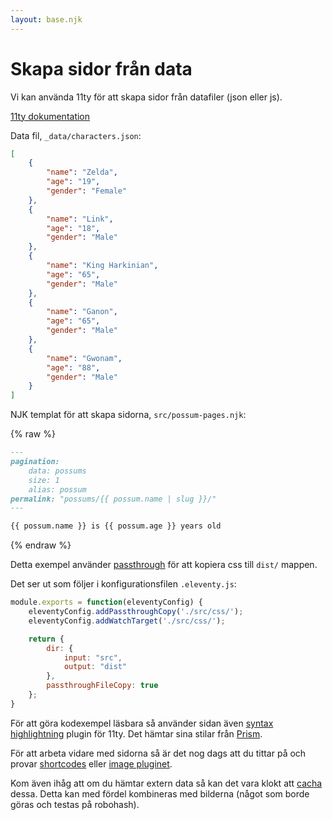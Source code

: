 ```yaml
---
layout: base.njk
---
```


# Skapa sidor från data

Vi kan använda 11ty för att skapa sidor från datafiler (json eller js).

[11ty dokumentation](https://www.11ty.dev/docs/pages-from-data/)

Data fil, ```_data/characters.json```:

```json
[
    {
        "name": "Zelda",
        "age": "19",
        "gender": "Female"
    },
    {
        "name": "Link",
        "age": "18", 
        "gender": "Male"
    },
    {
        "name": "King Harkinian",
        "age": "65", 
        "gender": "Male"
    },
    {
        "name": "Ganon",
        "age": "65", 
        "gender": "Male"
    }, 
    {
        "name": "Gwonam",
        "age": "88", 
        "gender": "Male"
    }
]
```

NJK templat för att skapa sidorna, ```src/possum-pages.njk```:

{% raw %}
```markdown
---
pagination:
    data: possums
    size: 1
    alias: possum
permalink: "possums/{{ possum.name | slug }}/"
---

{{ possum.name }} is {{ possum.age }} years old
```
{% endraw %}

Detta exempel använder [passthrough](https://www.11ty.dev/docs/copy/) för att kopiera css till ```dist/``` mappen.

Det ser ut som följer i konfigurationsfilen ```.eleventy.js```:

```js
module.exports = function(eleventyConfig) {
    eleventyConfig.addPassthroughCopy('./src/css/');
    eleventyConfig.addWatchTarget('./src/css/');

    return {
        dir: {
            input: "src",
            output: "dist"
        },
        passthroughFileCopy: true
    };
}
```

För att göra kodexempel läsbara så använder sidan även [syntax highlightning](https://www.11ty.dev/docs/plugins/syntaxhighlight/) plugin för 11ty. Det hämtar sina stilar från [Prism](https://prismjs.com/).

För att arbeta vidare med sidorna så är det nog dags att du tittar på och provar [shortcodes](https://www.11ty.dev/docs/shortcodes/) eller
[image pluginet](https://www.11ty.dev/docs/plugins/image/).

Kom även ihåg att om du hämtar extern data så kan det vara klokt att [cacha](https://www.11ty.dev/docs/plugins/cache/) dessa. Detta kan med fördel kombineras med bilderna (något som borde göras och testas på robohash).

